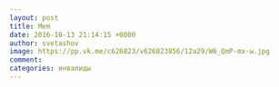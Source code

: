 ```yaml
--- 
layout: post 
title: Mem 
date: 2016-10-13 21:14:15 +0000 
author: svetashov 
image: https://pp.vk.me/c626823/v626823856/12a29/W6_QmP-mx-w.jpg
comment: 
categories: инвалиды
---
```

